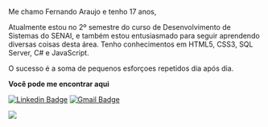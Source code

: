 <!--
**fernandoaraujodev/fernandoaraujodev** is a ✨ _special_ ✨ repository because its `README.md` (this file) appears on your GitHub profile.

Here are some ideas to get you started:

- 🔭 I’m currently working on ...
- 🌱 I’m currently learning ...
- 👯 I’m looking to collaborate on ...
- 🤔 I’m looking for help with ...
- 💬 Ask me about ...
- 📫 How to reach me: ...
- 😄 Pronouns: ...
- ⚡ Fun fact: ...
-->

<p>Me chamo Fernando Araujo e tenho 17 anos,<p>
<p>Atualmente estou no 2º semestre do curso de Desenvolvimento de Sistemas do SENAI, e também estou entusiasmado para seguir aprendendo diversas coisas desta área. Tenho conhecimentos em HTML5, CSS3, SQL Server, C# e JavaScript.<p>
 
<p>O sucesso é a soma de pequenos esforçoes repetidos dia após dia.
 
**Você pode me encontrar aqui**<p>
 
[![Linkedin Badge](https://img.shields.io/badge/-Fernando%20Araujo-0e76a8?style=square&logo=Linkedin&logoColor=white&link=https://www.linkedin.com/in/fernando-vinicius-conceicao-araujo/)](https://www.linkedin.com/in/fernando-vinicius-conceicao-araujo/) [![Gmail Badge](https://img.shields.io/badge/-fernandovcaraujo@gmail.com-ff2222?style=square&logo=Gmail&logoColor=white&link=mailto:fernandovcaraujo@gmail.com)](mailto:fernandovcaraujo@gmail.com)


 <img align="left" src="https://github-readme-stats.vercel.app/api?username=fernandoaraujodev&show_icons=true" />
